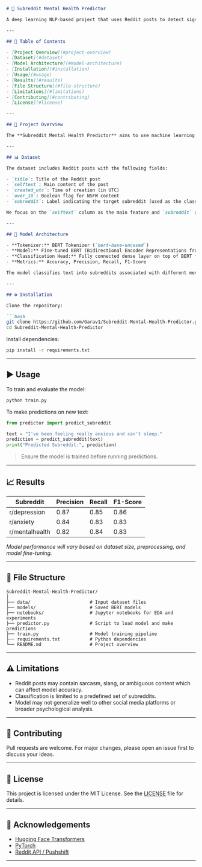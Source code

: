 ````markdown
# 🧠 Subreddit Mental Health Predictor

A deep learning NLP-based project that uses Reddit posts to detect signs of mental health issues. This project utilizes transformer-based models like BERT to classify social media text into relevant mental health-related subreddits, acting as an early indicator of psychological distress.

---

## 📌 Table of Contents

- [Project Overview](#project-overview)
- [Dataset](#dataset)
- [Model Architecture](#model-architecture)
- [Installation](#installation)
- [Usage](#usage)
- [Results](#results)
- [File Structure](#file-structure)
- [Limitations](#limitations)
- [Contributing](#contributing)
- [License](#license)

---

## 🚀 Project Overview

The **Subreddit Mental Health Predictor** aims to use machine learning to classify Reddit posts based on their content, identifying which mental health community the post most likely belongs to. By analyzing posts from subreddits like `r/depression`, `r/anxiety`, and `r/mentalhealth`, we can gain insights into the mental state of users and potentially flag early warning signs.

---

## 📊 Dataset

The dataset includes Reddit posts with the following fields:

- `title`: Title of the Reddit post
- `selftext`: Main content of the post
- `created_utc`: Time of creation (in UTC)
- `over_18`: Boolean flag for NSFW content
- `subreddit`: Label indicating the target subreddit (used as the class)

We focus on the `selftext` column as the main feature and `subreddit` as the target label.

---

## 🧠 Model Architecture

- **Tokenizer:** BERT Tokenizer (`bert-base-uncased`)
- **Model:** Fine-tuned BERT (Bidirectional Encoder Representations from Transformers)
- **Classification Head:** Fully connected dense layer on top of BERT for multi-class classification
- **Metrics:** Accuracy, Precision, Recall, F1-Score

The model classifies text into subreddits associated with different mental health issues, effectively acting as a predictor of user intent or emotional state.

---

## ⚙️ Installation

Clone the repository:

```bash
git clone https://github.com/Garav1/Subreddit-Mental-Health-Predictor.git
cd Subreddit-Mental-Health-Predictor
````

Install dependencies:

```bash
pip install -r requirements.txt
```

---

## ▶️ Usage

To train and evaluate the model:

```bash
python train.py
```

To make predictions on new text:

```python
from predictor import predict_subreddit

text = "I've been feeling really anxious and can't sleep."
prediction = predict_subreddit(text)
print("Predicted Subreddit:", prediction)
```

> Ensure the model is trained before running predictions.

---

## 📈 Results

| Subreddit      | Precision | Recall | F1-Score |
| -------------- | --------- | ------ | -------- |
| r/depression   | 0.87      | 0.85   | 0.86     |
| r/anxiety      | 0.84      | 0.83   | 0.83     |
| r/mentalhealth | 0.82      | 0.84   | 0.83     |

*Model performance will vary based on dataset size, preprocessing, and model fine-tuning.*

---

## 📁 File Structure

```
Subreddit-Mental-Health-Predictor/
│
├── data/                      # Input dataset files
├── models/                    # Saved BERT models
├── notebooks/                 # Jupyter notebooks for EDA and experiments
├── predictor.py               # Script to load model and make predictions
├── train.py                   # Model training pipeline
├── requirements.txt           # Python dependencies
└── README.md                  # Project overview
```

---

## ⚠️ Limitations

* Reddit posts may contain sarcasm, slang, or ambiguous content which can affect model accuracy.
* Classification is limited to a predefined set of subreddits.
* Model may not generalize well to other social media platforms or broader psychological analysis.

---

## 🤝 Contributing

Pull requests are welcome. For major changes, please open an issue first to discuss your ideas.

---

## 📄 License

This project is licensed under the MIT License. See the [LICENSE](LICENSE) file for details.

---

## 🙏 Acknowledgements

* [Hugging Face Transformers](https://huggingface.co/transformers/)
* [PyTorch](https://pytorch.org/)
* [Reddit API / Pushshift](https://github.com/pushshift/api)

---

```
